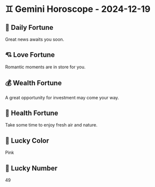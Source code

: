 # ♊ Gemini Horoscope - 2024-12-19

## 🎯 Daily Fortune

Great news awaits you soon.

## 💘 Love Fortune

Romantic moments are in store for you.

## 💰 Wealth Fortune

A great opportunity for investment may come your way.

## 🌱 Health Fortune

Take some time to enjoy fresh air and nature.

## 🎨 Lucky Color

Pink

## 🔢 Lucky Number

49
